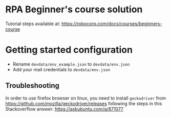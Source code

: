 # RPA Beginner's course solution

Tutorial steps available at: https://robocorp.com/docs/courses/beginners-course

# Getting started configuration

* Rename `devdata/env_example.json` to `devdata/env.json`
* Add your mail credentials to `devdata/env.json`

## Troubleshooting

In order to use firefox browser on linux, you need to install `geckodriver` from https://github.com/mozilla/geckodriver/releases following the steps in this Stackoverflow answer: https://askubuntu.com/a/871077